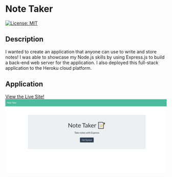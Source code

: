 
# Note Taker     

[![License: MIT](https://img.shields.io/badge/License-MIT-yellow.svg)](https://opensource.org/licenses/MIT)

## Description

I wanted to create an application that anyone can use to write and store notes! I was able to showcase my Node.js skills by using Express.js to build a back-end web server for the application. I also deployed this full-stack application to the Heroku cloud platform.

## Application

[View the Live Site!](https://glacial-coast-25788.herokuapp.com/)
![alt text](assets/images/note-taker.png)